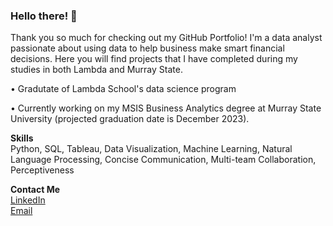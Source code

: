 ### Hello there! 👋

Thank you so much for checking out my GitHub Portfolio! I'm a data analyst passionate about using data to help business make smart financial decisions. Here you will find projects that I have completed during my studies in both Lambda and Murray State.

• Gradutate of Lambda School's data science program

• Currently working on my MSIS Business Analytics degree at Murray State University (projected graduation date is December 2023).

**Skills**\
Python, SQL, Tableau, Data Visualization, Machine Learning, Natural Language Processing, Concise Communication, Multi-team Collaboration, Perceptiveness

**Contact Me**\
[LinkedIn](https://www.linkedin.com/in/bbrauserds/)  
[Email](mailto:bbrauser@gmail.com)

